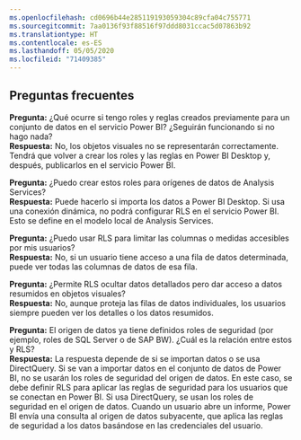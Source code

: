 ```yaml
---
ms.openlocfilehash: cd0696b44e285119193059304c89cfa04c755771
ms.sourcegitcommit: 7aa0136f93f88516f97ddd8031ccac5d07863b92
ms.translationtype: HT
ms.contentlocale: es-ES
ms.lasthandoff: 05/05/2020
ms.locfileid: "71409385"
---
```

## <a name="faq"></a>Preguntas frecuentes
**Pregunta:** ¿Qué ocurre si tengo roles y reglas creados previamente para un conjunto de datos en el servicio Power BI? ¿Seguirán funcionando si no hago nada?  
**Respuesta:** No, los objetos visuales no se representarán correctamente. Tendrá que volver a crear los roles y las reglas en Power BI Desktop y, después, publicarlos en el servicio Power BI.

**Pregunta:** ¿Puedo crear estos roles para orígenes de datos de Analysis Services?  
**Respuesta:** Puede hacerlo si importa los datos a Power BI Desktop. Si usa una conexión dinámica, no podrá configurar RLS en el servicio Power BI. Esto se define en el modelo local de Analysis Services.

**Pregunta:** ¿Puedo usar RLS para limitar las columnas o medidas accesibles por mis usuarios?  
**Respuesta:** No, si un usuario tiene acceso a una fila de datos determinada, puede ver todas las columnas de datos de esa fila.

**Pregunta:** ¿Permite RLS ocultar datos detallados pero dar acceso a datos resumidos en objetos visuales?  
**Respuesta:** No, aunque proteja las filas de datos individuales, los usuarios siempre pueden ver los detalles o los datos resumidos.

**Pregunta:** El origen de datos ya tiene definidos roles de seguridad (por ejemplo, roles de SQL Server o de SAP BW). ¿Cuál es la relación entre estos y RLS?  
**Respuesta:** La respuesta depende de si se importan datos o se usa DirectQuery. Si se van a importar datos en el conjunto de datos de Power BI, no se usarán los roles de seguridad del origen de datos. En este caso, se debe definir RLS para aplicar las reglas de seguridad para los usuarios que se conectan en Power BI. Si usa DirectQuery, se usan los roles de seguridad en el origen de datos. Cuando un usuario abre un informe, Power BI envía una consulta al origen de datos subyacente, que aplica las reglas de seguridad a los datos basándose en las credenciales del usuario.
